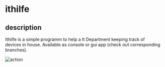 # ithilfe
## description
Ithilfe is a simple programm to help a It Department keeping track of devices in house. 
Available as console or gui app (check out corresponding branches). 

![action](https://github.com/JackWolf24/ithilfe/actions/workflows/python-app.yml/badge.svg)
